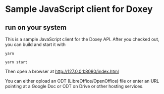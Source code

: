 # Sample JavaScript client for Doxey

## run on your system

This is a sample JavaScript client for the Doxey API. After you checked out, you can build and start it with
```
yarn

yarn start
```

Then open a browser at http://127.0.0.1:8080/index.html

You can either opload an ODT (LibreOffice/OpenOffice) file or enter an URL pointing at a Google Doc or ODT on Drive or other hosting services.
